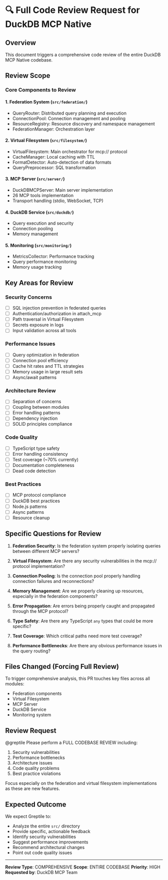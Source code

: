 # 🔍 Full Code Review Request for DuckDB MCP Native

## Overview

This document triggers a comprehensive code review of the entire DuckDB MCP Native codebase.

## Review Scope

### Core Components to Review

#### 1. **Federation System** (`src/federation/`)

- QueryRouter: Distributed query planning and execution
- ConnectionPool: Connection management and pooling
- ResourceRegistry: Resource discovery and namespace management
- FederationManager: Orchestration layer

#### 2. **Virtual Filesystem** (`src/filesystem/`)

- VirtualFilesystem: Main orchestrator for mcp:// protocol
- CacheManager: Local caching with TTL
- FormatDetector: Auto-detection of data formats
- QueryPreprocessor: SQL transformation

#### 3. **MCP Server** (`src/server/`)

- DuckDBMCPServer: Main server implementation
- 26 MCP tools implementation
- Transport handling (stdio, WebSocket, TCP)

#### 4. **DuckDB Service** (`src/duckdb/`)

- Query execution and security
- Connection pooling
- Memory management

#### 5. **Monitoring** (`src/monitoring/`)

- MetricsCollector: Performance tracking
- Query performance monitoring
- Memory usage tracking

## Key Areas for Review

### Security Concerns

- [ ] SQL injection prevention in federated queries
- [ ] Authentication/authorization in attach_mcp
- [ ] Path traversal in Virtual Filesystem
- [ ] Secrets exposure in logs
- [ ] Input validation across all tools

### Performance Issues

- [ ] Query optimization in federation
- [ ] Connection pool efficiency
- [ ] Cache hit rates and TTL strategies
- [ ] Memory usage in large result sets
- [ ] Async/await patterns

### Architecture Review

- [ ] Separation of concerns
- [ ] Coupling between modules
- [ ] Error handling patterns
- [ ] Dependency injection
- [ ] SOLID principles compliance

### Code Quality

- [ ] TypeScript type safety
- [ ] Error handling consistency
- [ ] Test coverage (~70% currently)
- [ ] Documentation completeness
- [ ] Dead code detection

### Best Practices

- [ ] MCP protocol compliance
- [ ] DuckDB best practices
- [ ] Node.js patterns
- [ ] Async patterns
- [ ] Resource cleanup

## Specific Questions for Review

1. **Federation Security**: Is the federation system properly isolating queries between different MCP servers?

2. **Virtual Filesystem**: Are there any security vulnerabilities in the mcp:// protocol implementation?

3. **Connection Pooling**: Is the connection pool properly handling connection failures and reconnections?

4. **Memory Management**: Are we properly cleaning up resources, especially in the federation components?

5. **Error Propagation**: Are errors being properly caught and propagated through the MCP protocol?

6. **Type Safety**: Are there any TypeScript `any` types that could be more specific?

7. **Test Coverage**: Which critical paths need more test coverage?

8. **Performance Bottlenecks**: Are there any obvious performance issues in the query routing?

## Files Changed (Forcing Full Review)

To trigger comprehensive analysis, this PR touches key files across all modules:

- Federation components
- Virtual Filesystem
- MCP Server
- DuckDB Service
- Monitoring system

## Review Request

@greptile Please perform a FULL CODEBASE REVIEW including:

1. Security vulnerabilities
2. Performance bottlenecks
3. Architecture issues
4. Code quality problems
5. Best practice violations

Focus especially on the federation and virtual filesystem implementations as these are new features.

## Expected Outcome

We expect Greptile to:

- Analyze the entire `src/` directory
- Provide specific, actionable feedback
- Identify security vulnerabilities
- Suggest performance improvements
- Recommend architectural changes
- Point out code quality issues

---

**Review Type**: COMPREHENSIVE
**Scope**: ENTIRE CODEBASE
**Priority**: HIGH
**Requested by**: DuckDB MCP Team
